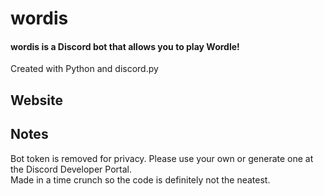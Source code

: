 # wordis
#### wordis is a Discord bot that allows you to play Wordle!
Created with Python and discord.py

## Website

## Notes
Bot token is removed for privacy. Please use your own or generate one at the Discord Developer Portal.\
Made in a time crunch so the code is definitely not the neatest.
